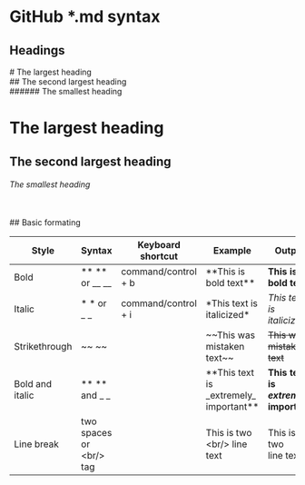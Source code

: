 # GitHub *.md syntax  
 
## Headings
\# The largest heading <br/>
\#\# The second largest heading <br/>
\#\#\#\#\#\# The smallest heading <br/>

# The largest heading
## The second largest heading
###### The smallest heading
<br/>
## Basic formating  

Style           |	Syntax         | Keyboard shortcut   | Example                                      | Output
--------------- |--------------- | ------------------- | -------------------------------------------- | -------
Bold            | ** ** or __ __ | command/control + b | \*\*This is bold text\*\*                    | **This is bold text** 
Italic          | * * or _ _     | command/control + i | \*This text is italicized\*                  | *This text is italicized*
Strikethrough   | ~~ ~~          |                     | \~\~This was mistaken text\~\~               | ~~This was mistaken text~~ 
Bold and italic | ** ** and _ _  |                     | \*\*This text is \_extremely\_ important\*\* | **This text is _extremely_ important**
Line break      | two spaces or \<br\/\> tag |                     | This is two \<br\/\> line text     | This is two <br/> line text

